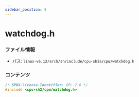 ```yaml
---
sidebar_position: 8
---
```

# watchdog.h

### ファイル情報

- パス: `linux-v6.12/arch/sh/include/cpu-sh2a/cpu/watchdog.h`

### コンテンツ

```h
/* SPDX-License-Identifier: GPL-2.0 */
#include <cpu-sh2/cpu/watchdog.h>

```
